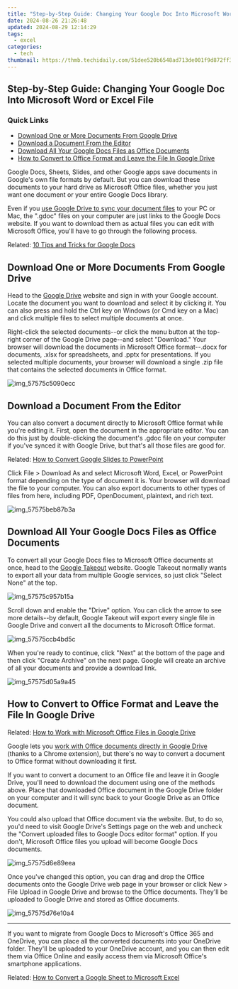 ```yaml
---
title: "Step-by-Step Guide: Changing Your Google Doc Into Microsoft Word or Excel File"
date: 2024-08-26 21:26:48
updated: 2024-08-29 12:14:29
tags:
  - excel
categories:
  - tech
thumbnail: https://thmb.techidaily.com/51dee520b6548ad713de001f9d872ff359ce7157fc9657d20a61cd8374fcc9ae.jpg
---
```


## Step-by-Step Guide: Changing Your Google Doc Into Microsoft Word or Excel File

### Quick Links

* [Download One or More Documents From Google Drive](https://some-knowledge.techidaily.com/2024-approved-in-depth-photo-editing-via-vsco-a-compreeved-guide/)
* [Download a Document From the Editor](https://extra-tips.techidaily.com/in-2024-best-6-video-translators-to-translate-video/)
* [Download All Your Google Docs Files as Office Documents](https://video-capture.techidaily.com/new-2024-approved-top-tier-external-ssds-for-elevated-xbox-use/)
* [How to Convert to Office Format and Leave the File In Google Drive](https://extra-lessons.techidaily.com/capturing-landscapes-with-mi-drone-4k-analysis-for-2024/)

 Google Docs, Sheets, Slides, and other Google apps save documents in Google's own file formats by default. But you can download these documents to your hard drive as Microsoft Office files, whether you just want one document or your entire Google Docs library.

 Even if you [use Google Drive to sync your document files](https://vp-tips.techidaily.com/new-integrating-podcast-into-your-instagram-content-strategy/) to your PC or Mac, the ".gdoc" files on your computer are just links to the Google Docs website. If you want to download them as actual files you can edit with Microsoft Office, you'll have to go through the following process.

Related: [10 Tips and Tricks for Google Docs](https://youtube-tips.techidaily.com/l-your-youtube-presence-upwards-by-thousands/) 

##  Download One or More Documents From Google Drive

 Head to the [Google Drive](https://drive.google.com/drive/u/0/#) website and sign in with your Google account. Locate the document you want to download and select it by clicking it. You can also press and hold the Ctrl key on Windows (or Cmd key on a Mac) and click multiple files to select multiple documents at once.

 Right-click the selected documents--or click the menu button at the top-right corner of the Google Drive page--and select "Download." Your browser will download the documents in Microsoft Office format--.docx for documents, .xlsx for spreadsheets, and .pptx for presentations. If you selected multiple documents, your browser will download a single .zip file that contains the selected documents in Office format.

![img_57575c5090ecc](https://static1.howtogeekimages.com/wordpress/wp-content/uploads/2016/06/img_57575c5090ecc.png) 

##  Download a Document From the Editor

 You can also convert a document directly to Microsoft Office format while you're editing it. First, open the document in the appropriate editor. You can do this just by double-clicking the document's .gdoc file on your computer if you've synced it with Google Drive, but that's all those files are good for.

Related: [How to Convert Google Slides to PowerPoint](https://facebook-video-footage.techidaily.com/updated-audio-artisans-crafting-a-personal-library-with-6-best-free-youtube-apps-for-2024/) 

 Click File > Download As and select Microsoft Word, Excel, or PowerPoint format depending on the type of document it is. Your browser will download the file to your computer. You can also export documents to other types of files from here, including PDF, OpenDocument, plaintext, and rich text.

![img_57575beb87b3a](https://static1.howtogeekimages.com/wordpress/wp-content/uploads/2016/06/img_57575beb87b3a.png) 

##  Download All Your Google Docs Files as Office Documents

 To convert all your Google Docs files to Microsoft Office documents at once, head to the [Google Takeout](https://takeout.google.com/settings/takeout) website. Google Takeout normally wants to export all your data from multiple Google services, so just click "Select None" at the top.

![img_57575c957b15a](https://static1.howtogeekimages.com/wordpress/wp-content/uploads/2016/06/img_57575c957b15a.png) 

 Scroll down and enable the "Drive" option. You can click the arrow to see more details--by default, Google Takeout will export every single file in Google Drive and convert all the documents to Microsoft Office format.

![img_57575ccb4bd5c](https://static1.howtogeekimages.com/wordpress/wp-content/uploads/2016/06/img_57575ccb4bd5c.png) 

 When you're ready to continue, click "Next" at the bottom of the page and then click "Create Archive" on the next page. Google will create an archive of all your documents and provide a download link.

![img_57575d05a9a45](https://static1.howtogeekimages.com/wordpress/wp-content/uploads/2016/06/img_57575d05a9a45.png) 

##  How to Convert to Office Format and Leave the File In Google Drive

Related: [How to Work with Microsoft Office Files in Google Drive](https://some-knowledge.techidaily.com/2024-approved-fusing-images-online-and-desktop-harmoniously/) 

 Google lets you [work with Office documents directly in Google Drive](https://some-knowledge.techidaily.com/2024-approved-fusing-images-online-and-desktop-harmoniously/) (thanks to a Chrome extension), but there's no way to convert a document to Office format without downloading it first.

 If you want to convert a document to an Office file and leave it in Google Drive, you'll need to download the document using one of the methods above. Place that downloaded Office document in the Google Drive folder on your computer and it will sync back to your Google Drive as an Office document.

 You could also upload that Office document via the website. But, to do so, you'd need to visit Google Drive's Settings page on the web and uncheck the "Convert uploaded files to Google Docs editor format" option. If you don't, Microsoft Office files you upload will become Google Docs documents.

![img_57575d6e89eea](https://static1.howtogeekimages.com/wordpress/wp-content/uploads/2016/06/img_57575d6e89eea.png) 

 Once you've changed this option, you can drag and drop the Office documents onto the Google Drive web page in your browser or click New > File Upload in Google Drive and browse to the Office documents. They'll be uploaded to Google Drive and stored as Office documents.

![img_57575d76e10a4](https://static1.howtogeekimages.com/wordpress/wp-content/uploads/2016/06/img_57575d76e10a4.png) 

---

 If you want to migrate from Google Docs to Microsoft's Office 365 and OneDrive, you can place all the converted documents into your OneDrive folder. They'll be uploaded to your OneDrive account, and you can then edit them via Office Online and easily access them via Microsoft Office's smartphone applications.

Related: [How to Convert a Google Sheet to Microsoft Excel](https://article-knowledge.techidaily.com/2024-approved-lol-library-top-picks-for-outstanding-meme-creators/)

<ins class="adsbygoogle"
     style="display:block"
     data-ad-format="autorelaxed"
     data-ad-client="ca-pub-7571918770474297"
     data-ad-slot="1223367746"></ins>



<ins class="adsbygoogle"
     style="display:block"
     data-ad-client="ca-pub-7571918770474297"
     data-ad-slot="8358498916"
     data-ad-format="auto"
     data-full-width-responsive="true"></ins>

